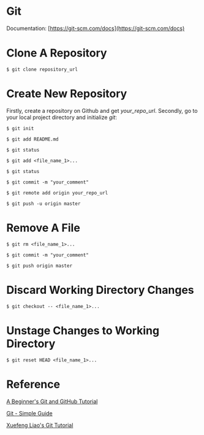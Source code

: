 # Git

Documentation: [https://git-scm.com/docs](https://git-scm.com/docs)

# Clone A Repository
`$ git clone repository_url`

# Create New Repository

Firstly, create a repository on Github and get *your_repo_url*. Secondly, go to your local project directory and initialize *git*:

`$ git init`

`$ git add README.md`

`$ git status`

`$ git add <file_name_1>...`

`$ git status`

`$ git commit -m "your_comment"`

`$ git remote add origin your_repo_url`

`$ git push -u origin master`

# Remove A File

`$ git rm <file_name_1>...`

`$ git commit -m "your_comment"`

`$ git push origin master`

# Discard Working Directory Changes

`$ git checkout -- <file_name_1>...`

# Unstage Changes to Working Directory

`$ git reset HEAD <file_name_1>...`

# Reference

[A Beginner's Git and GitHub Tutorial](https://blog.udacity.com/2015/06/a-beginners-git-github-tutorial.html)

[Git - Simple Guide](http://rogerdudler.github.io/git-guide/)

[Xuefeng Liao's Git Tutorial](https://www.liaoxuefeng.com/wiki/0013739516305929606dd18361248578c67b8067c8c017b000)
